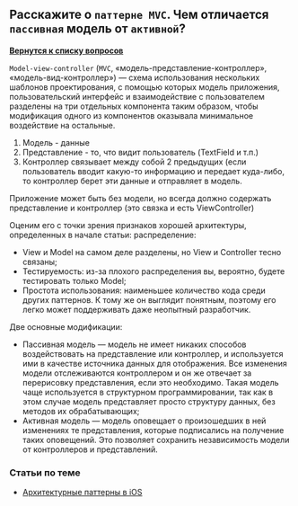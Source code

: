 ## Расскажите о `паттерне MVC`. Чем отличается `пассивная` модель от `активной`?

[**Вернутся к списку вопросов**](https://github.com/Torlopov-Andrey/hh_interview_ios/blob/master/readme.md)

`Model-view-controller` (`MVC`, «модель-представление-контроллер», «модель-вид-контроллер») — схема использования нескольких шаблонов проектирования, с помощью которых модель приложения, пользовательский интерфейс и взаимодействие с пользователем разделены на три отдельных компонента таким образом, чтобы модификация одного из компонентов оказывала минимальное воздействие на остальные. 

1. Модель - данные
2. Представление - то, что видит пользователь (TextField и т.п.)
3. Контроллер связывает между собой 2 предыдущих (если пользователь вводит какую-то информацию и передает куда-либо, то контроллер берет эти данные и отправляет в модель.

Приложение может быть без модели, но всегда должно содержать представление и контроллер (это связка и есть ViewController)

Оценим его с точки зрения признаков хорошей архитектуры, определенных в начале статьи:
распределение: 
* View и Model на самом деле разделены, но View и Controller тесно связаны;
* Тестируемость: из-за плохого распределения вы, вероятно, будете тестировать только Model;
* Простота использования: наименьшее количество кода среди других паттернов. К тому же он выглядит понятным, поэтому его легко может поддерживать даже неопытный разработчик.


Две основные модификации:

* Пассивная модель — модель не имеет никаких способов воздействовать на представление или контроллер, и используется ими в качестве источника данных для отображения. Все изменения модели отслеживаются контроллером и он же отвечает за перерисовку представления, если это необходимо. Такая модель чаще используется в структурном программировании, так как в этом случае модель представляет просто структуру данных, без методов их обрабатывающих;
* Активная модель — модель оповещает о произошедших в ней изменениях те представления, которые подписались на получение таких оповещений. Это позволяет сохранить независимость модели от контроллеров и представлений.


### Статьи по теме

* [Архитектурные паттерны в iOS](https://habrahabr.ru/company/badoo/blog/281162/)